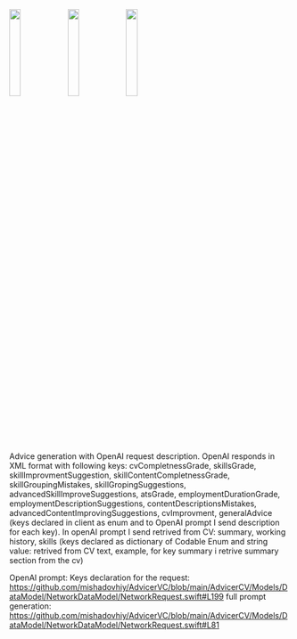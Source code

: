 <div style="displey:flex">
  <img width="20%" src="https://mishadovhiy.com/imgs/monopoly/1.png">
<img width="20%" src="https://mishadovhiy.com/imgs/cvadvicer/2.png">
  <img width="20%" src="https://mishadovhiy.com/imgs/cvadvicer/3.png">
</div>

Advice generation with OpenAI request description.
OpenAI responds in XML format with following keys: cvCompletnessGrade, skillsGrade, skillImprovmentSuggestion, skillContentCompletnessGrade, skillGroupingMistakes, skillGropingSuggestions, advancedSkillImproveSuggestions, atsGrade, employmentDurationGrade, employmentDescriptionSuggestions, contentDescriptionsMistakes, advancedContentImprovingSuggestions, cvImprovment, generalAdvice (keys declared in client as enum and to OpenAI prompt I send description for each key). In openAI prompt I send retrived from CV: summary, working history, skills (keys declared as dictionary of Codable Enum and string value: retrived from CV text, example, for key summary i retrive summary section from the cv)

OpenAI prompt:
Keys declaration for the request: https://github.com/mishadovhiy/AdvicerVC/blob/main/AdvicerCV/Models/DataModel/NetworkDataModel/NetworkRequest.swift#L199
full prompt generation: https://github.com/mishadovhiy/AdvicerVC/blob/main/AdvicerCV/Models/DataModel/NetworkDataModel/NetworkRequest.swift#L81
